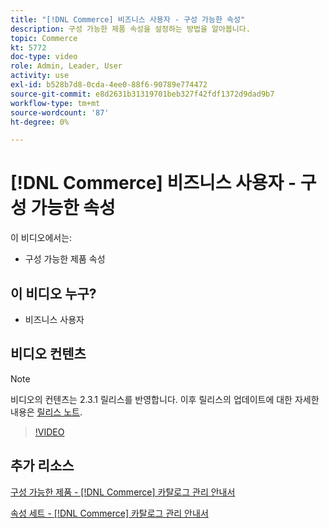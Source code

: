 ```yaml
---
title: "[!DNL Commerce] 비즈니스 사용자 - 구성 가능한 속성"
description: 구성 가능한 제품 속성을 설정하는 방법을 알아봅니다.
topic: Commerce
kt: 5772
doc-type: video
role: Admin, Leader, User
activity: use
exl-id: b528b7d8-0cda-4ee0-88f6-90789e774472
source-git-commit: e8d2631b31319701beb327f42fdf1372d9dad9b7
workflow-type: tm+mt
source-wordcount: '87'
ht-degree: 0%

---
```


# [!DNL Commerce] 비즈니스 사용자 - 구성 가능한 속성

이 비디오에서는:

- 구성 가능한 제품 속성

## 이 비디오 누구?

- 비즈니스 사용자

## 비디오 컨텐츠

>[!NOTE]
>
>비디오의 컨텐츠는 2.3.1 릴리스를 반영합니다. 이후 릴리스의 업데이트에 대한 자세한 내용은 [릴리스 노트](https://experienceleague.adobe.com/docs/commerce-operations/release/notes/overview.html).

>[!VIDEO](https://video.tv.adobe.com/v/35957?quality=12&learn=on)

## 추가 리소스

[구성 가능한 제품 - [!DNL Commerce] 카탈로그 관리 안내서](https://experienceleague.adobe.com/docs/commerce-admin/catalog/products/types/product-create-configurable.html)

[속성 세트 - [!DNL Commerce] 카탈로그 관리 안내서](https://experienceleague.adobe.com/docs/commerce-admin/catalog/product-attributes/create/attribute-sets.html)
